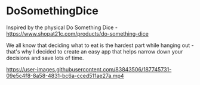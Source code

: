 # DoSomethingDice

Inspired by the physical Do Something Dice - https://www.shopat21c.com/products/do-something-dice

We all know that deciding what to eat is the hardest part while hanging out - that's why I decided to create an easy app that helps narrow down your decisions and save lots of time. 

https://user-images.githubusercontent.com/83843506/187745731-09e5c4f8-8a58-4831-bc6a-cced511ae27a.mp4

